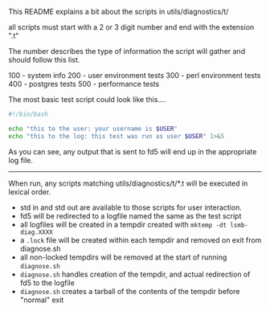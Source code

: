 This README explains a bit about the scripts in utils/diagnostics/t/

all scripts must start with a 2 or 3 digit number and end with the extension ".t"

The number describes the type of information the script will gather and should
follow this list.

100 - system info
200 - user environment tests
300 - perl environment tests
400 - postgres tests
500 - performance tests


The most basic test script could look like this....

```bash
#!/bin/bash

echo "this to the user: your username is $USER"
echo "this to the log: this test was run as user $USER" 1>&5

```

As you can see, any output that is sent to fd5 will end up in the appropriate
log file.

____

When run, any scripts matching utils/diagnostics/t/*.t will be executed in
lexical order.

* std in and std out are available to those scripts for user interaction.
* fd5 will be redirected to a logfile named the same as the test script
* all logfiles will be created in a tempdir created with `mktemp -dt lsmb-diag.XXXX`
* a `.lock` file will be created within each tempdir and removed on exit from diagnose.sh
* all non-locked tempdirs will be removed at the start of running `diagnose.sh`
* `diagnose.sh` handles creation of the tempdir, and actual redirection of fd5
to the logfile
* `diagnose.sh` creates a tarball of the contents of the tempdir before
"normal" exit
